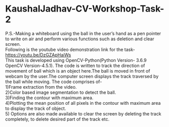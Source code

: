 # KaushalJadhav-CV-Workshop-Task-2
P.S.-Making a whiteboard using the ball in the user’s hand as a pen pointer to write  on air and perform various functions  such as deletion and clear screen.
<br>Following is the youtube video demonstration link for the task-https://youtu.be/DzGZApHaiWs
<br>This task is developed using OpenCV-Python(Python Version- 3.6.9 OpenCV Version-4.5.1).
The code is written to track the direction of movement of ball which is an object here.The ball is moved in front of webcam by the user.The computer screen displays the track traversed by the ball while moving. The code comprises of- 
<br>1)Frame extraction from the video. 
<br>2)Color based image segmentation to detect the ball.
<br>3)Finding the contour with maximum area.
<br>4)Plotting the mean position of all pixels in the contour with maximum area to display the track of object.
<br>5) Options are also made available to clear the screen by deleting the track completely, to delete desired part of the track etc.
